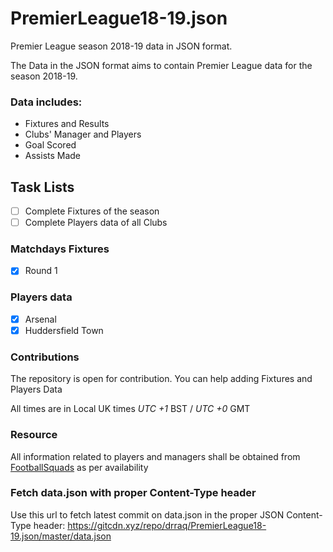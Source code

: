 # PremierLeague18-19.json
Premier League season 2018-19 data in JSON format.

The Data in the JSON format aims to contain Premier League data for the season 2018-19.

### Data includes:

- Fixtures and Results
- Clubs' Manager and Players
- Goal Scored
- Assists Made

## Task Lists

- [ ] Complete Fixtures of the season
- [ ] Complete Players data of all Clubs

### Matchdays Fixtures

- [x] Round 1

### Players data

- [x] Arsenal
- [x] Huddersfield Town

### Contributions
The repository is open for contribution. You can help adding Fixtures and Players Data

All times are in Local UK times _UTC +1_ BST / _UTC +0_ GMT

### Resource

All information related to players and managers shall be obtained from [FootballSquads](http://www.footballsquads.co.uk/) as per availability

### Fetch data.json with proper Content-Type header
Use this url to fetch latest commit on data.json in the proper JSON Content-Type header:
https://gitcdn.xyz/repo/drraq/PremierLeague18-19.json/master/data.json
